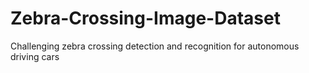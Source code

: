 # Zebra-Crossing-Image-Dataset
Challenging zebra crossing detection and recognition for autonomous driving cars
